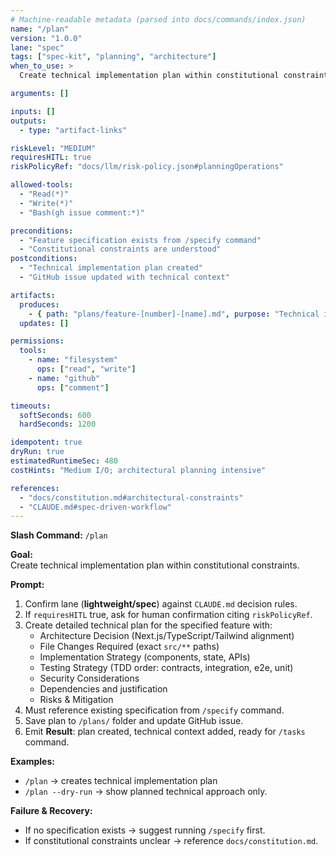 ```yaml
---
# Machine-readable metadata (parsed into docs/commands/index.json)
name: "/plan"
version: "1.0.0"
lane: "spec"
tags: ["spec-kit", "planning", "architecture"]
when_to_use: >
  Create technical implementation plan within constitutional constraints.

arguments: []

inputs: []
outputs:
  - type: "artifact-links"

riskLevel: "MEDIUM"
requiresHITL: true
riskPolicyRef: "docs/llm/risk-policy.json#planningOperations"

allowed-tools:
  - "Read(*)"
  - "Write(*)"
  - "Bash(gh issue comment:*)"

preconditions:
  - "Feature specification exists from /specify command"
  - "Constitutional constraints are understood"
postconditions:
  - "Technical implementation plan created"
  - "GitHub issue updated with technical context"

artifacts:
  produces:
    - { path: "plans/feature-[number]-[name].md", purpose: "Technical implementation plan" }
  updates: []

permissions:
  tools:
    - name: "filesystem"
      ops: ["read", "write"]
    - name: "github"
      ops: ["comment"]

timeouts:
  softSeconds: 600
  hardSeconds: 1200

idempotent: true
dryRun: true
estimatedRuntimeSec: 480
costHints: "Medium I/O; architectural planning intensive"

references:
  - "docs/constitution.md#architectural-constraints"
  - "CLAUDE.md#spec-driven-workflow"
---
```


**Slash Command:** `/plan`

**Goal:**  
Create technical implementation plan within constitutional constraints.

**Prompt:**  
1) Confirm lane (**lightweight/spec**) against `CLAUDE.md` decision rules.  
2) If `requiresHITL` true, ask for human confirmation citing `riskPolicyRef`.  
3) Create detailed technical plan for the specified feature with:
   - Architecture Decision (Next.js/TypeScript/Tailwind alignment)
   - File Changes Required (exact `src/**` paths)
   - Implementation Strategy (components, state, APIs)
   - Testing Strategy (TDD order: contracts, integration, e2e, unit)
   - Security Considerations
   - Dependencies and justification
   - Risks & Mitigation
4) Must reference existing specification from `/specify` command.
5) Save plan to `/plans/` folder and update GitHub issue.
6) Emit **Result**: plan created, technical context added, ready for `/tasks` command.

**Examples:**  
- `/plan` → creates technical implementation plan
- `/plan --dry-run` → show planned technical approach only.

**Failure & Recovery:**  
- If no specification exists → suggest running `/specify` first.
- If constitutional constraints unclear → reference `docs/constitution.md`.